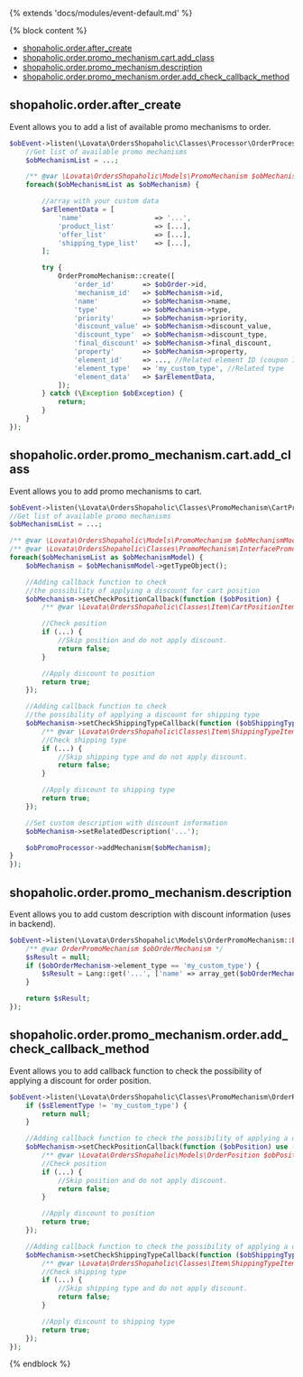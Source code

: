 {% extends 'docs/modules/event-default.md' %}

{% block content %}

* [shopaholic.order.after_create](#shopaholicorderafter_create)
* [shopaholic.order.promo_mechanism.cart.add_class](#shopaholicorderpromo_mechanismcartadd_class)
* [shopaholic.order.promo_mechanism.description](#shopaholicorderpromo_mechanismdescription)
* [shopaholic.order.promo_mechanism.order.add_check_callback_method](#shopaholicorderpromo_mechanismorderadd_check_callback_method)

## **shopaholic.order.after_create**

Event allows you to add a list of available promo mechanisms to order.

```php
$obEvent->listen(\Lovata\OrdersShopaholic\Classes\Processor\OrderProcessor::EVENT_UPDATE_ORDER_AFTER_CREATE, function ($obOrder) {
    //Get list of available promo mechanisms
    $obMechanismList = ...;

    /** @var \Lovata\OrdersShopaholic\Models\PromoMechanism $obMechanism */
    foreach($obMechanismList as $obMechanism) {

        //array with your custom data
        $arElementData = [
            'name'                  => '...',
            'product_list'          => [...],
            'offer_list'            => [...],
            'shipping_type_list'    => [...],
        ];

        try {
            OrderPromoMechanism::create([
                'order_id'       => $obOrder->id,
                'mechanism_id'   => $obMechanism->id,
                'name'           => $obMechanism->name,
                'type'           => $obMechanism->type,
                'priority'       => $obMechanism->priority,
                'discount_value' => $obMechanism->discount_value,
                'discount_type'  => $obMechanism->discount_type,
                'final_discount' => $obMechanism->final_discount,
                'property'       => $obMechanism->property,
                'element_id'     => ..., //Related element ID (coupon ID, campaign ID)
                'element_type'   => 'my_custom_type', //Related type
                'element_data'   => $arElementData,
            ]);
        } catch (\Exception $obException) {
            return;
        }
    }
});
```

## **shopaholic.order.promo_mechanism.cart.add_class**

Event allows you to add promo mechanisms to cart.
```php
$obEvent->listen(\Lovata\OrdersShopaholic\Classes\PromoMechanism\CartPromoMechanismProcessor::EVENT_GET_MECHANISM_LIST, function ($obPromoProcessor) {
//Get list of available promo mechanisms
$obMechanismList = ...;

/** @var \Lovata\OrdersShopaholic\Models\PromoMechanism $obMechanismModel */
/** @var \Lovata\OrdersShopaholic\Classes\PromoMechanism\InterfacePromoMechanism $obMechanism */
foreach($obMechanismList as $obMechanismModel) {
    $obMechanism = $obMechanismModel->getTypeObject();

    //Adding callback function to check
    //the possibility of applying a discount for cart position
    $obMechanism->setCheckPositionCallback(function ($obPosition) {
        /** @var \Lovata\OrdersShopaholic\Classes\Item\CartPositionItem $obPosition */

        //Check position
        if (...) {
            //Skip position and do not apply discount.
            return false;
        }

        //Apply discount to position
        return true;
    });

    //Adding callback function to check
    //the possibility of applying a discount for shipping type
    $obMechanism->setCheckShippingTypeCallback(function ($obShippingType) {
        /** @var \Lovata\OrdersShopaholic\Classes\Item\ShippingTypeItem $obShippingType */
        //Check shipping type
        if (...) {
            //Skip shipping type and do not apply discount.
            return false;
        }

        //Apply discount to shipping type
        return true;
    });

    //Set custom description with discount information
    $obMechanism->setRelatedDescription('...');

    $obPromoProcessor->addMechanism($obMechanism);
}
});
```

## **shopaholic.order.promo_mechanism.description**

  Event allows you to add custom description with discount information (uses in backend).

```php
$obEvent->listen(\Lovata\OrdersShopaholic\Models\OrderPromoMechanism::EVENT_GET_DESCRIPTION, function ($obOrderMechanism) {
    /** @var OrderPromoMechanism $obOrderMechanism */
    $sResult = null;
    if ($obOrderMechanism->element_type == 'my_custom_type') {
        $sResult = Lang::get('...', ['name' => array_get($obOrderMechanism->element_data, 'name')]);
    }

    return $sResult;
});
```

## **shopaholic.order.promo_mechanism.order.add_check_callback_method**

Event allows you to add callback function to check the possibility of applying a discount for order position.

```php
$obEvent->listen(\Lovata\OrdersShopaholic\Classes\PromoMechanism\OrderPromoMechanismProcessor::EVENT_MECHANISM_ADD_CHECK_CALLBACK_METHOD, function ($obMechanism, $iElementID, $sElementType, $arElementData) {
    if ($sElementType != 'my_custom_type') {
        return null;
    }

    //Adding callback function to check the possibility of applying a discount for cart position
    $obMechanism->setCheckPositionCallback(function ($obPosition) use ($arElementData) {
        /** @var \Lovata\OrdersShopaholic\Models\OrderPosition $obPosition */
        //Check position
        if (...) {
            //Skip position and do not apply discount.
            return false;
        }

        //Apply discount to position
        return true;
    });

    //Adding callback function to check the possibility of applying a discount for shipping type
    $obMechanism->setCheckShippingTypeCallback(function ($obShippingType) use ($arElementData) {
        /** @var \Lovata\OrdersShopaholic\Classes\Item\ShippingTypeItem $obShippingType */
        //Check shipping type
        if (...) {
            //Skip shipping type and do not apply discount.
            return false;
        }

        //Apply discount to shipping type
        return true;
    });
});
```

{% endblock %}